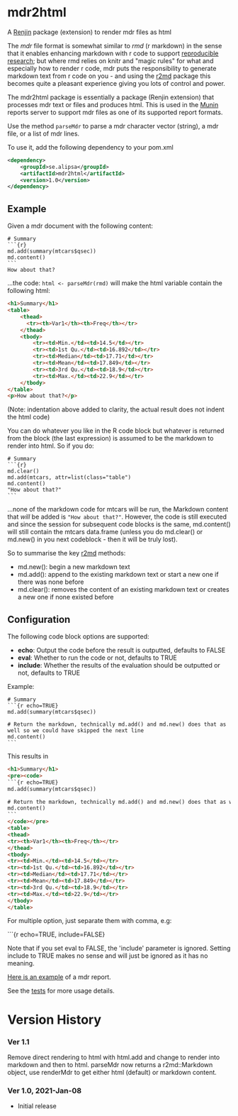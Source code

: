 # mdr2html
A [Renjin](https://github.com/bedatadriven/renjin) package (extension) to render mdr files as html

The *mdr* file format is somewhat similar to *rmd* (r markdown) in the sense that it enables enhancing markdown with r code to support
[reproducible research](https://en.wikipedia.org/wiki/Reproducibility#Reproducible_research_method); but
where rmd relies on knitr and "magic rules" for what and especially how to render r code, mdr puts the responsibility
to generate markdown text from r code on you - and using the [r2md](https://github.com/perNyfelt/r2md) package
this becomes quite a pleasant experience giving you lots of control and power.

The mdr2html package is essentially a package (Renjin extension) that processes mdr text or files and produces html. 
This is used in the [Munin](https://github.com/perNyfelt/munin) reports server to support mdr files as one of its supported report formats.

Use the method `parseMdr` to parse a mdr character vector (string), a mdr file, or a list of mdr lines.

To use it, add the following dependency to your pom.xml
```xml
<dependency>
    <groupId>se.alipsa</groupId>
    <artifactId>mdr2html</artifactId>
    <version>1.0</version>
</dependency>
```

## Example
Given a mdr document with the following content:

````
# Summary
```{r}
md.add(summary(mtcars$qsec))
md.content()
```
How about that?
````
...the code: `html <- parseMdr(rmd)` will make the html variable contain the following html:
```html
<h1>Summary</h1>
<table>
    <thead>
      <tr><th>Var1</th><th>Freq</th></tr>
    </thead>
    <tbody>
        <tr><td>Min.</td><td>14.5</td></tr>
        <tr><td>1st Qu.</td><td>16.892</td></tr>
        <tr><td>Median</td><td>17.71</td></tr>
        <tr><td>Mean</td><td>17.849</td></tr>
        <tr><td>3rd Qu.</td><td>18.9</td></tr>
        <tr><td>Max.</td><td>22.9</td></tr>
    </tbody>
</table>
<p>How about that?</p>
```
(Note: indentation above added to clarity, the actual result does not indent the html code)

You can do whatever you like in the R code block but whatever is returned from the block (the last expression) is 
assumed to be the markdown to render into html. So if you do:
````
# Summary
```{r}
md.clear()
md.add(mtcars, attr=list(class="table")
md.content()
"How about that?"
```
````

...none of the markdown code for mtcars will be run, the Markdown content that *will* be added is `"How about that?"`.
However, the code is still executed and since the session for subsequent code blocks is the same, md.content() will
still contain the mtcars data.frame (unless you do md.clear() or md.new() in you next codeblock - then it will be truly lost).

So to summarise the key [r2md](https://github.com/perNyfelt/r2md) methods:
- md.new(): begin a new markdown text
- md.add(): append to the existing markdown text or start a new one if there was none before
- md.clear(): removes the content of an existing markdown text or creates a new one if none existed before

## Configuration
The following code block options are supported:

- **echo**: Output the code before the result is outputted, defaults to FALSE 
- **eval**: Whether to run the code or not, defaults to TRUE
- **include**: Whether the results of the evaluation should be outputted or not, defaults to TRUE

Example:
````
# Summary
```{r echo=TRUE}
md.add(summary(mtcars$qsec))

# Return the markdown, technically md.add() and md.new() does that as well so we could have skipped the next line
md.content()
```
````
This results in
````html
<h1>Summary</h1>
<pre><code>
```{r echo=TRUE}
md.add(summary(mtcars$qsec))

# Return the markdown, technically md.add() and md.new() does that as well so we could have skipped the next line
md.content()
```
</code></pre>
<table>
<thead>
<tr><th>Var1</th><th>Freq</th></tr>
</thead>
<tbody>
<tr><td>Min.</td><td>14.5</td></tr>
<tr><td>1st Qu.</td><td>16.892</td></tr>
<tr><td>Median</td><td>17.71</td></tr>
<tr><td>Mean</td><td>17.849</td></tr>
<tr><td>3rd Qu.</td><td>18.9</td></tr>
<tr><td>Max.</td><td>22.9</td></tr>
</tbody>
</table>
````

For multiple option, just separate them with comma, e.g:

\`\`\`{r echo=TRUE, include=FALSE}

Note that if you set eval to FALSE, the 'include' parameter is ignored. 
Setting include to TRUE makes no sense and will just be ignored as it has no meaning.

[Here is an example](https://github.com/perNyfelt/mdr2html/blob/main/src/test/resources/research.mdr) of a mdr report.

See the [tests](https://github.com/perNyfelt/mdr2html/blob/main/src/test/R/Mdr2htmlTest.R) for more usage details.

# Version History

### Ver 1.1
Remove direct rendering to html with html.add and change to render into markdown and then to html.
parseMdr now returns a r2md::Markdown object, use renderMdr to get either html (default) or markdown content.

### Ver 1.0, 2021-Jan-08
- Initial release